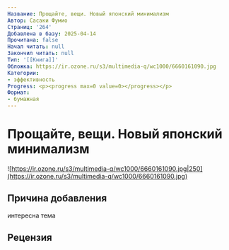 ```yaml
---
Название: Прощайте, вещи. Новый японский минимализм
Автор: Сасаки Фумио
Страниц: '264'
Добавлена в базу: 2025-04-14
Прочитана: false
Начал читать: null
Закончил читать: null
Тип: '[[Книга]]'
Обложка: https://ir.ozone.ru/s3/multimedia-q/wc1000/6660161090.jpg
Категории:
- эффективность
Progress: <p><progress max=0 value=0></progress></p>
Формат:
- бумажная
---
```

# Прощайте, вещи. Новый японский минимализм

![https://ir.ozone.ru/s3/multimedia-q/wc1000/6660161090.jpg|250](https://ir.ozone.ru/s3/multimedia-q/wc1000/6660161090.jpg)

## Причина добавления

интересна тема

## Рецензия